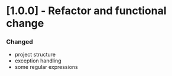 # [1.0.0] - Refactor and functional change

### Changed
- project structure
- exception handling
- some regular expressions